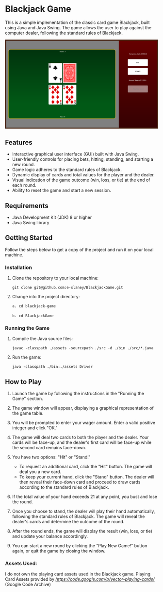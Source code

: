 # Blackjack Game

This is a simple implementation of the classic card game Blackjack, built using Java and Java Swing. The game allows the user to play against the computer dealer, following the standard rules of Blackjack.

![Blackjack Screenshot](BlackjackGame/assets/screenshot.png)

## Features

- Interactive graphical user interface (GUI) built with Java Swing.
- User-friendly controls for placing bets, hitting, standing, and starting a new round.
- Game logic adheres to the standard rules of Blackjack.
- Dynamic display of cards and total values for the player and the dealer.
- Visual indication of the game outcome (win, loss, or tie) at the end of each round.
- Ability to reset the game and start a new session.

## Requirements

- Java Development Kit (JDK) 8 or higher
- Java Swing library

## Getting Started

Follow the steps below to get a copy of the project and run it on your local machine.

### Installation

1. Clone the repository to your local machine:

   ```
   git clone git@github.com:e-slaney/BlackjackGame.git
   ```

2. Change into the project directory:

   ```
   a. cd blackjack-game

   b. cd BlackjackGame
   ```

### Running the Game

1. Compile the Java source files:

   ```
   javac -classpath ./assets -sourcepath ./src -d ./bin ./src/*.java
   ```

2. Run the game:

   ```
   java -classpath ./bin:./assets Driver
   ```

## How to Play

1. Launch the game by following the instructions in the "Running the Game" section.

2. The game window will appear, displaying a graphical representation of the game table.

3. You will be prompted to enter your wager amount. Enter a valid positive integer and click "OK."

4. The game will deal two cards to both the player and the dealer. Your cards will be face-up, and the dealer's first card will be face-up while the second card remains face-down.

5. You have two options: "Hit" or "Stand."
   - To request an additional card, click the "Hit" button. The game will deal you a new card.
   - To keep your current hand, click the "Stand" button. The dealer will then reveal their face-down card and proceed to draw cards according to the standard rules of Blackjack.

6. If the total value of your hand exceeds 21 at any point, you bust and lose the round.

7. Once you choose to stand, the dealer will play their hand automatically, following the standard rules of Blackjack. The game will reveal the dealer's cards and determine the outcome of the round.

8. After the round ends, the game will display the result (win, loss, or tie) and update your balance accordingly.

9. You can start a new round by clicking the "Play New Game!" button again, or quit the game by closing the window.


### Assets Used:
I do not own the playing card assets used in the Blackjack game.
Playing Card Assets provided by *https://code.google.com/p/vector-playing-cards/* (Google Code Archive)
